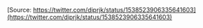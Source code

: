 [Source: https://twitter.com/diprjk/status/1538523906335641603](https://twitter.com/diprjk/status/1538523906335641603)